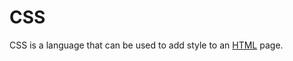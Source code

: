# CSS















CSS is a language that can be used to add style to an [HTML](/wiki/HTML) page.









